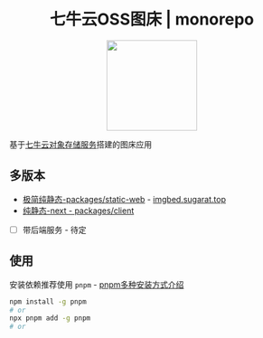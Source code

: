 <h1 align="center"> 七牛云OSS图床 | monorepo </h1>

<p align="center"><img width="160px" src="./packages/client/public/favicon.ico"/></p>

基于[七牛云对象存储服务](https://www.qiniu.com/products/kodo)搭建的图床应用

## 多版本
* [极简纯静态-packages/static-web](./packages/static-web) - [imgbed.sugarat.top](https://imgbed.sugarat.top)
* [纯静态-next - packages/client](./packages/client)
* [ ] 带后端服务 - 待定

## 使用

安装依赖推荐使用 `pnpm` - [pnpm多种安装方式介绍](https://pnpm.io/zh/installation)

```sh
npm install -g pnpm
# or
npx pnpm add -g pnpm
# or
```
